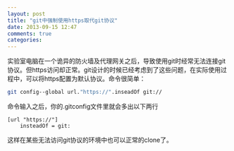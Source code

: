 ```yaml
---
layout: post
title: "git中强制使用https取代git协议"
date: 2013-09-15 12:47
comments: true
categories: 
---
```


实验室电脑在一个诡异的防火墙及代理网关之后，导致使用git时经常无法连接git协议。但https访问却正常。git设计的时候已经考虑到了这些问题，在实际使用过程中，可以将https配置为默认协议。命令很简单：

```bash
git config--global url."https://".inseadOf git://
```

命令输入之后，你的.gitconfig文件里就会多出以下两行
```
[url "https://"]
    insteadOf = git:
```

这样在某些无法访问git协议的环境中也可以正常的clone了。
